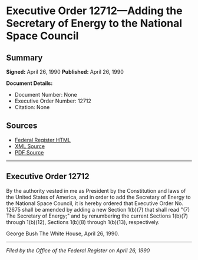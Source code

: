 # Executive Order 12712—Adding the Secretary of Energy to the National Space Council

## Summary

**Signed:** April 26, 1990
**Published:** April 26, 1990

**Document Details:**
- Document Number: None
- Executive Order Number: 12712
- Citation: None

## Sources
- [Federal Register HTML](https://www.presidency.ucsb.edu/documents/executive-order-12712-adding-the-secretary-energy-the-national-space-council)
- [XML Source](None)
- [PDF Source](None)

---

## Executive Order 12712

By the authority vested in me as President by the Constitution and laws of the United States of America, and in order to add the Secretary of Energy to the National Space Council, it is hereby ordered that Executive Order No. 12675 shall be amended by adding a new Section 1(b)(7) that shall read "(7) The Secretary of Energy;" and by renumbering the current Sections 1(b)(7) through 1(b)(12), Sections 1(b)(8) through 1(b)(13), respectively.

George Bush
The White House,
April 26, 1990.

---

*Filed by the Office of the Federal Register on April 26, 1990*
